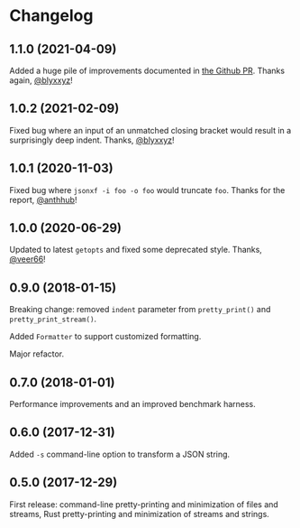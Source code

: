 # Changelog

## 1.1.0 (2021-04-09)

Added a huge pile of improvements documented in [the Github
PR](https://github.com/gamache/jsonxf/pull/8). Thanks again,
[@blyxxyz](https://github.com/blyxxyz)!

## 1.0.2 (2021-02-09)

Fixed bug where an input of an unmatched closing bracket would
result in a surprisingly deep indent. Thanks,
[@blyxxyz](https://github.com/blyxxyz)!

## 1.0.1 (2020-11-03)

Fixed bug where `jsonxf -i foo -o foo` would truncate `foo`.
Thanks for the report, [@anthhub](https://github.com/anthhub)!

## 1.0.0 (2020-06-29)

Updated to latest `getopts` and fixed some deprecated style.
Thanks, [@veer66](https://github.com/veer66)!

## 0.9.0 (2018-01-15)

Breaking change: removed `indent` parameter from `pretty_print()` and
`pretty_print_stream()`.

Added `Formatter` to support customized formatting.

Major refactor.

## 0.7.0 (2018-01-01)

Performance improvements and an improved benchmark harness.

## 0.6.0 (2017-12-31)

Added `-s` command-line option to transform a JSON string.

## 0.5.0 (2017-12-29)

First release: command-line pretty-printing and minimization of
files and streams, Rust pretty-printing and minimization of streams
and strings.

